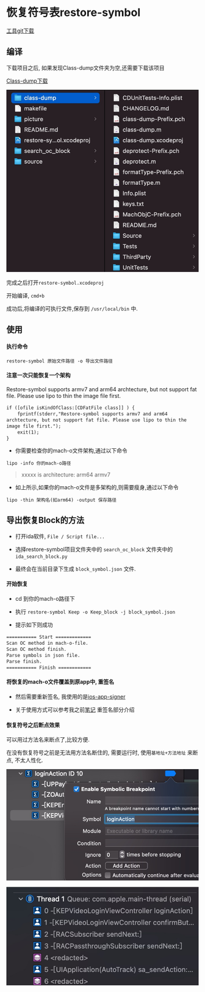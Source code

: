 # 恢复符号表restore-symbol


[工具git下载](https://github.com/tobefuturer/restore-symbol)

## 编译

下载项目之后, 如果发现Class-dump文件夹为空,还需要下载该项目

[Class-dump下载](https://github.com/0xced/class-dump/tree/a8877b6695f317816322134944a410de09da4911)

![-w400](media/16843014513199/16843019850992.jpg)

完成之后打开`restore-symbol.xcodeproj`

开始编译, `cmd+b`

成功后,将编译的可执行文件,保存到 `/usr/local/bin` 中.

## 使用

#### 执行命令

`restore-symbol 原始文件路径 -o 导出文件路径`


#### 注意一次只能恢复一个架构

Restore-symbol supports armv7 and arm64 archtecture, but not support fat file. Please use lipo to thin the image file first.

```objc
if ([ofile isKindOfClass:[CDFatFile class]] ) {
    fprintf(stderr,"Restore-symbol supports armv7 and arm64 archtecture, but not support fat file. Please use lipo to thin the image file first.");
    exit(1);
}
```


* 你需要检查你的mach-o文件架构,通过以下命令

`lipo -info 你的mach-o路径`

> xxxxx is architecture: arm64 armv7

* 如上所示,如果你的mach-o文件是多架构的,则需要瘦身,通过以下命令

`lipo -thin 架构名(如arm64) -output 保存路径`


## 导出恢复Block的方法

* 打开ida软件, `File / Script file...` 

* 选择restore-symbol项目文件夹中的 `search_oc_block` 文件夹中的 `ida_search_block.py`

* 最终会在当前目录下生成 `block_symbol.json` 文件.

#### 开始恢复

* cd 到你的mach-o路径下

* 执行 `restore-symbol Keep -o Keep_block -j block_symbol.json`

* 提示如下则成功 

```shell
=========== Start =============
Scan OC method in mach-o-file.
Scan OC method finish.
Parse symbols in json file.
Parse finish.
=========== Finish ============
```

#### 将恢复的mach-o文件覆盖到原app中, 重签名

* 然后需要重新签名, 我使用的是[ios-app-signer](https://github.com/DanTheMan827/ios-app-signer)

* 关于使用方式可以参考我之前[笔记](https://github.com/qixin1106/DevelopmentNotes/tree/master/iOS砸壳实践) 重签名部分介绍


#### 恢复符号之后断点效果

可以用过方法名来断点了,比较方便.

在没有恢复符号之前是无法用方法名断住的, 需要运行时, 使用`基地址+方法地址` 来断点, 不太人性化.

![-w406](media/16843014513199/16843119955795.jpg)


![-w361](media/16843014513199/16843118488040.jpg)
